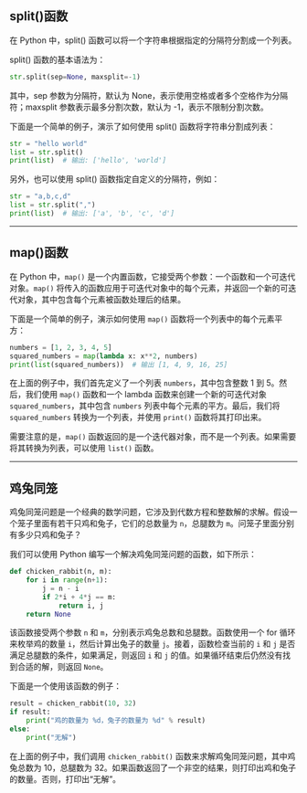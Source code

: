 ## split()函数

在 Python 中，split() 函数可以将一个字符串根据指定的分隔符分割成一个列表。

split() 函数的基本语法为：
```python
str.split(sep=None, maxsplit=-1)
```

其中，sep 参数为分隔符，默认为 None，表示使用空格或者多个空格作为分隔符；maxsplit 参数表示最多分割次数，默认为 -1，表示不限制分割次数。

下面是一个简单的例子，演示了如何使用 split() 函数将字符串分割成列表：

```python
str = "hello world"
list = str.split()
print(list)  # 输出: ['hello', 'world']
```

另外，也可以使用 split() 函数指定自定义的分隔符，例如：

```python
str = "a,b,c,d"
list = str.split(",")
print(list)  # 输出: ['a', 'b', 'c', 'd']
```

---

## map()函数

在 Python 中，`map()` 是一个内置函数，它接受两个参数：一个函数和一个可迭代对象。`map()` 将传入的函数应用于可迭代对象中的每个元素，并返回一个新的可迭代对象，其中包含每个元素被函数处理后的结果。

下面是一个简单的例子，演示如何使用 `map()` 函数将一个列表中的每个元素平方：

```python
numbers = [1, 2, 3, 4, 5]
squared_numbers = map(lambda x: x**2, numbers)
print(list(squared_numbers))  # 输出 [1, 4, 9, 16, 25]
```

在上面的例子中，我们首先定义了一个列表 `numbers`，其中包含整数 1 到 5。然后，我们使用 `map()` 函数和一个 lambda 函数来创建一个新的可迭代对象 `squared_numbers`，其中包含 `numbers` 列表中每个元素的平方。最后，我们将 `squared_numbers` 转换为一个列表，并使用 `print()` 函数将其打印出来。

需要注意的是，`map()` 函数返回的是一个迭代器对象，而不是一个列表。如果需要将其转换为列表，可以使用 `list()` 函数。

---

## 鸡兔同笼

鸡兔同笼问题是一个经典的数学问题，它涉及到代数方程和整数解的求解。假设一个笼子里面有若干只鸡和兔子，它们的总数量为 `n`，总腿数为 `m`。问笼子里面分别有多少只鸡和兔子？



我们可以使用 Python 编写一个解决鸡兔同笼问题的函数，如下所示：



```python
def chicken_rabbit(n, m):
    for i in range(n+1):
        j = n - i
        if 2*i + 4*j == m:
            return i, j
    return None
```



该函数接受两个参数 `n` 和 `m`，分别表示鸡兔总数和总腿数。函数使用一个 for 循环来枚举鸡的数量 `i`，然后计算出兔子的数量 `j`。接着，函数检查当前的 `i` 和 `j` 是否满足总腿数的条件，如果满足，则返回 `i` 和 `j` 的值。如果循环结束后仍然没有找到合适的解，则返回 `None`。



下面是一个使用该函数的例子：



```python
result = chicken_rabbit(10, 32)
if result:
    print("鸡的数量为 %d，兔子的数量为 %d" % result)
else:
    print("无解")
```



在上面的例子中，我们调用 `chicken_rabbit()` 函数来求解鸡兔同笼问题，其中鸡兔总数为 10，总腿数为 32。如果函数返回了一个非空的结果，则打印出鸡和兔子的数量。否则，打印出“无解”。